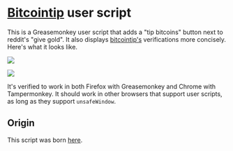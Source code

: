 # [Bitcointip](http://www.reddit.com/r/bitcointip) user script

This is a Greasemonkey user script that adds a "tip bitcoins" button
next to reddit's "give gold". It also displays
[bitcointip's](http://www.reddit.com/u/bitbointip/) verifications more
concisely. Here's what it looks like.

![](http://i.imgur.com/utc5K.png)

![](http://i.imgur.com/mBf3u.png)

It's verified to work in both Firefox with Greasemonkey and Chrome
with Tampermonkey. It should work in other browsers that support user
scripts, as long as they support `unsafeWindow`.

## Origin

This script was born [here](http://www.reddit.com/r/Bitcoin/comments/14ns5n/why_not_a_tip_bitcoin_link_on_reddit_i_was/c7f04ay).
